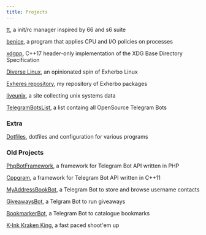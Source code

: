 ```yaml
---
title: Projects
---
```


<i class="fa fa-star"></i> [tt](https://github.com/danyspin97/tt),
a init/rc manager inspired by 66 and s6 suite

<i class="fa fa-sliders"></i> [benice](https://sr.ht/~danyspin97/benice/),
a program that applies CPU and I/O policies on processes

<i class="fa fa-file-code-o"></i> [xdgpp](https://sr.ht/~danyspin97/xdgpp/),
C++17 header-only implementation of the XDG Base Directory Specification

<i class="fa fa-user"></i> [Diverse Linux](https://gitlab.exherbo.org/diverse/diverse-design),
 an opinionated spin of Exherbo Linux

<i class="fa fa-sync"></i> [Exheres repository](https://github.com/DanySpin97/exheres),
my repository of Exherbo packages

<i class="fa fa-linux"></i> [liveunix](https://liveunix.org), a site collecting unix systems data

<i class="fa fa-list"></i> [TelegramBotsList](http://danyspin97.github.io/TelegramBotsList), a list containg all OpenSource Telegram Bots

### Extra

<i class="fa fa-gears"></i> [Dotfiles](https://github.com/DanySpin97/dotfiles), dotfiles and configuration for various programs

### Old Projects
<i class="fa fa-telegram"></i> [PhpBotFramework](http://danyspin97.github.io/PhpBotFramework), a framework for Telegram Bot API written in PHP

<i class="fa fa-telegram"></i> [Cppgram](https://github.com/DanySpin97/cppgram),
a framework for Telegram Bot API written in C++11

<i class="fa fa-address-book-o"></i> [MyAddressBookBot](http://danyspin97.github.io/MyAddressBookBot), a Telegram Bot to store and browse username contacts

<i class="fa fa-gift"></i> [GiveawaysBot](http://github.com/DanySpin97/GiveawaysBot), a Telgram Bot to run giveaways

<i class="fa fa-bookmark"></i> [BookmarkerBot](https://github.com/DanySpin97/BookmarkerBot), a Telegram Bot to catalogue bookmarks

<i class="fa fa-gamepad"></i> [K-Ink Kraken King](https://github.com/DanySpin97/KInk), a fast paced shoot'em up
